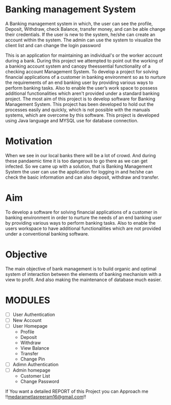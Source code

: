 # Banking management System
 A Banking management system in which, the user can see the profile, Deposit, Withdraw, check Balance, transfer money, and can be able change their credentials. If the user is new to the system, he/she can create an account within the system. The admin can use the system to visualize the client list and can change the login password

This is an application for maintaining an individual's or the worker account during a bank. During this project we attempted to point out the working of a banking account system and canopy theessential functionality of a checking account Management System. To develop a project for solving financial applications of a customer in banking environment so as to nurture the requirements of an end banking user by providing various ways to perform banking tasks. Also to enable the user’s work space to possess additional functionalities which aren't provided under a standard banking project. The most aim of this project is to develop software for Banking Management System. This project has been developed to hold out the processes easily and quickly, which is not possible with the manuals systems, which are overcome by this software. This project is developed using Java language and MYSQL use for database connection. 

# Motivation
When we see in our local banks there will be a lot of crowd. And during these pandaemic time it is too dangerous to go there as we can get infected. So we came up with a solution, that is Banking Management System the user can use the application for logging in and he/she can check the basic information and can also deposit, withdraw and transfer.

# Aim
To develop a software for solving financial applications of a customer in banking environment in order to nurture the needs of an end banking user by providing various ways to perform banking tasks. Also to enable the users workspace to have additional functionalities which are not provided under a conventional banking software.

# Objective
The main objective of bank management is to build organic and optimal system of interaction between the elements of banking mechanism with a view to profit. And also making the maintenance of database much easier.

# MODULES
- [ ] User Authentication
- [ ] New Account
- [ ] User Homepage
    * Profile
    * Deposit
    * Withdraw
    * View Balance
    * Transfer
    * Change Pin
 - [ ] Adimn Authentication
 - [ ] Admin homepage
    * Customer List
    * Change Password
    
 
If You want a detailed REPORT of this Project you can Approach me !!medarametlasreeram16@gmail.com!!


